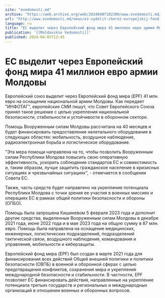 ```yaml
---
site: "evedomosti.md"
archive: "https://web.archive.org/web/20240407182300/www.evedomosti.md/news/es-vydelit-cherez-evropejskij-fond-mira-41-million-evro-armi"
url: "http://www.evedomosti.md/news/es-vydelit-cherez-evropejskij-fond-mira-41-million-evro-armi"
language: ru
title: "ЕС выделит через Европейский фонд мира 41 миллион евро армии Молдовы"
publication: '[[Moldavskie Vedomosti]]'
published: 2024-04-05T12:45
---
```


# ЕС выделит через Европейский фонд мира 41 миллион евро армии Молдовы

Европейский союз выделит через Европейский фонд мира (EPF) 41 млн. евро на оснащение национальной армии Молдовы. Как передает "ИНФОТАГ", европейские СМИ пишут, что Совет Европейского Союза принял такое решение с целью укрепления национальной безопасности, стабильности и устойчивости в оборонном секторе.

Помощь Вооруженным силам Молдовы рассчитана на 40 месяцев и будет финансировать предоставление нелетального оборудования в следующих областях: мобильность, воздушное наблюдение, радиоэлектронная борьба и логистическое оборудование.

"Эта мера помощи направлена на то, чтобы позволить Вооруженным силам Республики Молдова повысить свою оперативную эффективность, ускорить соблюдение стандартов ЕС и совместимость и, таким образом, лучше защитить гражданское население в кризисных ситуациях и чрезвычайных ситуациях", - отмечается в сообщении Совета ЕС.

Также, часть средств будет направлено на укрепление потенциала Республики Молдова с точки зрения ее участия в военных миссиях и операциях ЕС в рамках общей политики безопасности и обороны (ОПБО).

Помощь была запрошена Кишиневом 5 февраля 2023 года и дополнит другие средства, выделенные Вооруженным силам Молдовы в декабре 2021 года, июне 2022 года и в мае 2023 года на общую сумму в 87 млн. евро. Помощь была направлена на оснащение медицинских, инженерных, логистических подразделений, подразделений тактической связи, воздушного наблюдения, командования и управления, мобильности и киберзащиты.

Европейский фонд мира (EPF) был создан в марте 2021 года для финансирования всех действий Общей внешней политики и политики безопасности (ОВПБ) в военной и оборонной сферах с целью предотвращения конфликтов, сохранения мира и укрепления международной безопасности и стабильности. В частности, ЕPF позволяет ЕС финансировать действия, направленные на укрепление потенциала третьих государств и региональных и международных организаций в отношении военных и оборонных вопросов.